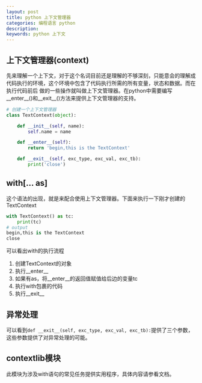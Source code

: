 ```yaml
---
layout: post
title: python 上下文管理器
categories: 编程语言 python
description: 
keywords: python 上下文
---
```


## 上下文管理器(context)
先来理解一个上下文，对于这个名词目前还是理解的不够深刻，只能意会的理解成代码执行的环境，这个环境中包含了代码执行所需的所有变量，状态和数据。而在执行代码前后
做的一些操作就叫做上下文管理器。在python中需要编写__enter__()和__exit__()方法来提供上下文管理器的支持。
~~~ python
# 创建一个上下文管理器
class TextContext(object):

    def __init__(self, name):
        self.name = name

    def __enter__(self):
        return 'begin,this is the TextContext'

    def __exit__(self, exc_type, exc_val, exc_tb):
        print('close')

~~~

## with[... as]
这个语法的出现，就是来配合使用上下文管理器。下面来执行一下刚才创建的TextContext
~~~ python
with TextContext() as tc:
    print(tc)
# output
begin,this is the TextContext
close
~~~

可以看出with的执行流程
1. 创建TextContext的对象
1. 执行__enter__
1. 如果有as，将__enter__的返回值赋值给后边的变量tc
1. 执行with包裹的代码
1. 执行__exit__

## 异常处理
可以看到`def __exit__(self, exc_type, exc_val, exc_tb):`提供了三个参数，这些参数提供了对异常处理的可能。

## contextlib模块
此模块为涉及with语句的常见任务提供实用程序，具体内容请参看文档。



